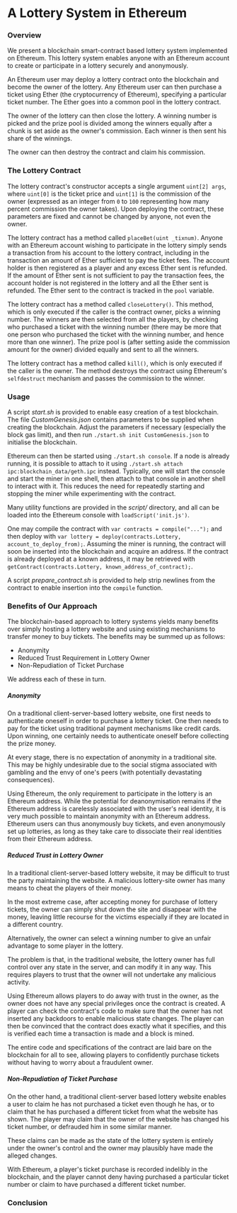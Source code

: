 # A Lottery System in Ethereum

### Overview
We present a blockchain smart-contract based lottery system implemented on
Ethereum. This lottery system enables anyone with an Ethereum account to create
or participate in a lottery securely and anonymously.

An Ethereum user may deploy a lottery contract onto the blockchain and become
the owner of the lottery. Any Ethereum user can then purchase a ticket using
Ether (the cryptocurrency of Ethereum), specifying a particular ticket number.
The Ether goes into a common pool in the lottery contract.

The owner of the lottery can then close the lottery. A winning number is picked
and the prize pool is divided among the winners equally after a chunk is set
aside as the owner's commission. Each winner is then sent his share of the
winnings.

The owner can then destroy the contract and claim his commission.

### The Lottery Contract
The lottery contract's constructor accepts a single argument `uint[2] args`,
where `uint[0]` is the ticket price and `uint[1]` is the commission of the
owner (expressed as an integer from `0` to `100` representing how many percent
commission the owner takes). Upon deploying the contract, these parameters are
fixed and cannot be changed by anyone, not even the owner.

The lottery contract has a method called `placeBet(uint _tixnum)`. Anyone
with an Ethereum account wishing to participate in the lottery simply sends
a transaction from his account to the lottery contract, including in the
transaction an amount of Ether sufficient to pay the ticket fees. The account
holder is then registered as a player and any excess Ether sent is refunded.
If the amount of Ether sent is not sufficient to pay the transaction fees, the
account holder is not registered in the lottery and all the Ether sent is
refunded. The Ether sent to the contract is tracked in the `pool` variable.

The lottery contract has a method called `closeLottery()`. This method, which
is only executed if the caller is the contract owner, picks a winning number.
The winners are then selected from all the players, by checking who purchased
a ticket with the winning number (there may be more that one person who
purchased the ticket with the winning number, and hence more than one winner).
The prize pool is (after setting aside the commission amount for the owner)
divided equally and sent to all the winners.

The lottery contract has a method called `kill()`, which is only executed if
the caller is the owner. The method destroys the contract using Ethereum's
`selfdestruct` mechanism and passes the commission to the winner.

### Usage
A script _start.sh_ is provided to enable easy creation of a test blockchain.
The file _CustomGenesis.json_ contains parameters to be supplied when creating
the blockchain. Adjust the parameters if necessary (especially the block gas
limit), and then run `./start.sh init CustomGenesis.json` to initialise the
blockchain.

Ethereum can then be started using `./start.sh console`. If a node is already
running, it is possible to attach to it using
`./start.sh attach ipc:blockchain_data/geth.ipc` instead. Typically, one will
start the console and start the miner in one shell, then attach to that console
in another shell to interact with it. This reduces the need for repeatedly
starting and stopping the miner while experimenting with the contract.

Many utility functions are provided in the _script/_ directory, and all can be
loaded into the Ethereum console with `loadScript('init.js')`.

One may compile the contract with `var contracts = compile("...");` and then
deploy with `var lottery = deploy(contracts.Lottery, account_to_deploy_from);`.
Assuming the miner is running, the contract will soon be inserted into the
blockchain and acquire an address. If the contract is already deployed at a
known address, it may be retrieved with
`getContract(contracts.Lottery, known_address_of_contract);`.

A script _prepare_contract.sh_ is provided to help strip newlines from the
contract to enable insertion into the `compile` function.

### Benefits of Our Approach
The blockchain-based approach to lottery systems yields many benefits over
simply hosting a lottery website and using existing mechanisms to transfer
money to buy tickets. The benefits may be summed up as follows:
* Anonymity
* Reduced Trust Requirement in Lottery Owner
* Non-Repudiation of Ticket Purchase

We address each of these in turn.

##### Anonymity
On a traditional client-server-based lottery website, one first needs to
authenticate oneself in order to purchase a lottery ticket. One then needs to
pay for the ticket using traditional payment mechanisms like credit cards.
Upon winning, one certainly needs to authenticate oneself before collecting the
prize money.

At every stage, there is no expectation of anonymity in a traditional site.
This may be highly undesirable due to the social stigma associated with
gambling and the envy of one's peers (with potentially devastating
consequences).

Using Ethereum, the only requirement to participate in the lottery is an
Ethereum address. While the potential for deanonymisation remains if the
Ethereum address is carelessly associated with the user's real identity, it is
very much possible to maintain anonymity with an Ethereum address. Ethereum
users can thus anonymously buy tickets, and even anonymously set up lotteries,
as long as they take care to dissociate their real identities from their
Ethereum address.

##### Reduced Trust in Lottery Owner
In a traditional client-server-based lottery website, it may be difficult to
trust the party maintaining the website. A malicious lottery-site owner has
many means to cheat the players of their money.

In the most extreme case, after accepting money for purchase of lottery tickets,
the owner can simply shut down the site and disappear with the money, leaving
little recourse for the victims especially if they are located in a different
country.

Alternatively, the owner can select a winning number to give an unfair advantage
to some player in the lottery.

The problem is that, in the traditional website, the lottery owner has full
control over any state in the server, and can modify it in any way. This
requires players to trust that the owner will not undertake any malicious
activity.

Using Ethereum allows players to do away with trust in the owner, as the
owner does not have any special privileges once the contract is created. A
player can check the contract's code to make sure that the owner has not
inserted any backdoors to enable malicious state changes. The player can then
be convinced that the contract does exactly what it specifies, and this is
verified each time a transaction is made and a block is mined.

The entire code
and specifications of the contract are laid bare on the blockchain for all to
see, allowing players to confidently purchase tickets without having to
worry about a fraudulent owner.

##### Non-Repudiation of Ticket Purchase
On the other hand, a traditional client-server based lottery website enables
a user to claim he has not purchased a ticket even though he has, or to claim
that he has purchased a different ticket from what the website has shown. The
player may claim that the owner of the website has changed his ticket number,
or defrauded him in some similar manner.

These claims can be made as the state of the lottery system is entirely under
the owner's control and the owner may plausibly have made the alleged changes.

With Ethereum, a player's ticket purchase is recorded indelibly in the
blockchain, and the player cannot deny having purchased a particular ticket
number or claim to have purchased a different ticket number.


### Conclusion
